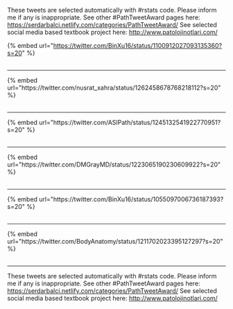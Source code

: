 

These tweets are selected automatically with #rstats code. Please inform me if any is inappropriate.
See other #PathTweetAward pages here: https://serdarbalci.netlify.com/categories/PathTweetAward/ 
See selected social media based textbook project here: http://www.patolojinotlari.com/

{% embed url="https://twitter.com/BinXu16/status/1100912027093135360?s=20" %}<br>
<br>
<hr>
{% embed url="https://twitter.com/nusrat_xahra/status/1262458678768218112?s=20" %}<br>
<br>
<hr>
{% embed url="https://twitter.com/ASIPath/status/1245132541922770951?s=20" %}<br>
<br>
<hr>
{% embed url="https://twitter.com/DMGrayMD/status/1223065190230609922?s=20" %}<br>
<br>
<hr>
{% embed url="https://twitter.com/BinXu16/status/1055097006736187393?s=20" %}<br>
<br>
<hr>
{% embed url="https://twitter.com/BodyAnatomy/status/1211702023395127297?s=20" %}<br>
<br>
<hr>


These tweets are selected automatically with #rstats code. Please inform me if any is inappropriate.
See other #PathTweetAward pages here: https://serdarbalci.netlify.com/categories/PathTweetAward/ 
See selected social media based textbook project here: http://www.patolojinotlari.com/
